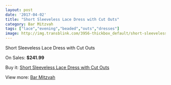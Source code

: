 ```yaml
---
layout: post
date: '2017-04-02'
title: "Short Sleeveless Lace Dress with Cut Outs"
category: Bar Mitzvah
tags: ["lace","evening","beaded","outs","dresses"]
image: http://img.transblink.com/3956-thickbox_default/short-sleeveless-lace-dress-with-cut-outs.jpg
---
```

Short Sleeveless Lace Dress with Cut Outs

On Sales: **$241.99**
<a href="https://www.transblink.com/en/bar-mitzvah/1257-short-sleeveless-lace-dress-with-cut-outs.html"><amp-img layout="responsive" width="600" height="600" src="//img.transblink.com/3956-thickbox_default/short-sleeveless-lace-dress-with-cut-outs.jpg" alt="Short Sleeveless Lace Dress with Cut Outs 0" /></a>
<a href="https://www.transblink.com/en/bar-mitzvah/1257-short-sleeveless-lace-dress-with-cut-outs.html"><amp-img layout="responsive" width="600" height="600" src="//img.transblink.com/3958-thickbox_default/short-sleeveless-lace-dress-with-cut-outs.jpg" alt="Short Sleeveless Lace Dress with Cut Outs 1" /></a>
<a href="https://www.transblink.com/en/bar-mitzvah/1257-short-sleeveless-lace-dress-with-cut-outs.html"><amp-img layout="responsive" width="600" height="600" src="//img.transblink.com/3957-thickbox_default/short-sleeveless-lace-dress-with-cut-outs.jpg" alt="Short Sleeveless Lace Dress with Cut Outs 2" /></a>

Buy it: [Short Sleeveless Lace Dress with Cut Outs](https://www.transblink.com/en/bar-mitzvah/1257-short-sleeveless-lace-dress-with-cut-outs.html "Short Sleeveless Lace Dress with Cut Outs")

View more: [Bar Mitzvah](https://www.transblink.com/en/2-bar-mitzvah "Bar Mitzvah")